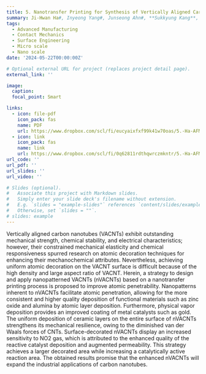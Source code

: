 ```yaml
---
title: 5. Nanotransfer Printing for Synthesis of Vertically Aligned Carbon Nanotubes with Enhanced Atomic Penetration
summary: Ji-Hwan Ha#, Inyeong Yang#, Junseong Ahn#, **Sukkyung Kang**, Zhi-Jun Zhao, Yongrok Jeong, Hyeongmin Je, Joono Cheong, Soon Hyoung Hwang, Sohee Jeon, Jun-Ho Jeong, Sanha Kim, Inkyu Park, **Advanced Functional Materials**, online published, 2024.
tags:
  - Advanced Manufacturing
  - Contact Mechanics
  - Surface Engineering
  - Micro scale
  - Nano scale
date: '2024-05-22T00:00:00Z'

# Optional external URL for project (replaces project detail page).
external_link: ''

image:
  caption:   
  focal_point: Smart

links:
  - icon: file-pdf
    icon_pack: fas
    name: PDF
    url: https://www.dropbox.com/scl/fi/eucyaixfxf99k41w70oas/5.-Ha-AFM-2024.pdf?rlkey=1dkswb73amx4qmn3e6numfgo2&dl=0
  - icon: link
    icon_pack: fas
    name: link
    url: https://www.dropbox.com/scl/fi/0q62811rdthqwrczmkntr/5.-Ha-AFM-2024.jpg?rlkey=cifw8czzrtj9topp6z4n6n54w&dl=0
url_code: ''
url_pdf: ''
url_slides: ''
url_video: ''

# Slides (optional).
#   Associate this project with Markdown slides.
#   Simply enter your slide deck's filename without extension.
#   E.g. `slides = "example-slides"` references `content/slides/example-slides.md`.
#   Otherwise, set `slides = ""`.
# slides: example
---
```


Vertically aligned carbon nanotubes (VACNTs) exhibit outstanding mechanical strength, chemical stability, and electrical characteristics; however, their constrained mechanical elasticity and chemical responsiveness spurred research on atomic decoration techniques for enhancing their mechanochemical attributes. Nevertheless, achieving uniform atomic decoration on the VACNT surface is difficult because of the high density and large aspect ratio of VACNT. Herein, a strategy to design and apply nanopatterned VACNTs (nVACNTs) based on a nanotransfer printing process is proposed to improve atomic penetrability. Nanopatterns inherent to nVACNTs facilitate atomic penetration, allowing for the more consistent and higher quality deposition of functional materials such as zinc oxide and alumina by atomic layer deposition. Furthermore, physical vapor deposition provides an improved coating of metal catalysts such as gold. The uniform deposition of ceramic layers on the entire surface of nVACNTs strengthens its mechanical resilience, owing to the diminished van der Waals forces of CNTs. Surface-decorated nVACNTs display an increased sensitivity to NO2 gas, which is attributed to the enhanced quality of the reactive catalyst deposition and augmented permeability. This strategy achieves a larger decorated area while increasing a catalytically active reaction area. The obtained results promise that the enhanced nVACNTs will expand the industrial applications of carbon nanotubes.
